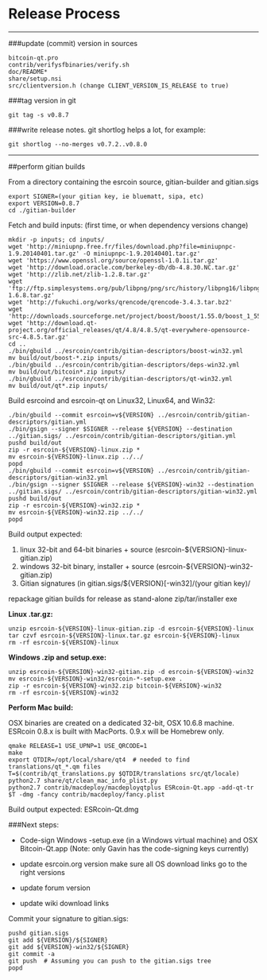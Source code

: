 Release Process
====================

* * *

###update (commit) version in sources


	bitcoin-qt.pro
	contrib/verifysfbinaries/verify.sh
	doc/README*
	share/setup.nsi
	src/clientversion.h (change CLIENT_VERSION_IS_RELEASE to true)

###tag version in git

	git tag -s v0.8.7

###write release notes. git shortlog helps a lot, for example:

	git shortlog --no-merges v0.7.2..v0.8.0

* * *

##perform gitian builds

 From a directory containing the esrcoin source, gitian-builder and gitian.sigs
  
	export SIGNER=(your gitian key, ie bluematt, sipa, etc)
	export VERSION=0.8.7
	cd ./gitian-builder

 Fetch and build inputs: (first time, or when dependency versions change)

	mkdir -p inputs; cd inputs/
	wget 'http://miniupnp.free.fr/files/download.php?file=miniupnpc-1.9.20140401.tar.gz' -O miniupnpc-1.9.20140401.tar.gz'
	wget 'https://www.openssl.org/source/openssl-1.0.1i.tar.gz'
	wget 'http://download.oracle.com/berkeley-db/db-4.8.30.NC.tar.gz'
	wget 'http://zlib.net/zlib-1.2.8.tar.gz'
	wget 'ftp://ftp.simplesystems.org/pub/libpng/png/src/history/libpng16/libpng-1.6.8.tar.gz'
	wget 'http://fukuchi.org/works/qrencode/qrencode-3.4.3.tar.bz2'
	wget 'http://downloads.sourceforge.net/project/boost/boost/1.55.0/boost_1_55_0.tar.bz2'
	wget 'http://download.qt-project.org/official_releases/qt/4.8/4.8.5/qt-everywhere-opensource-src-4.8.5.tar.gz'
	cd ..
	./bin/gbuild ../esrcoin/contrib/gitian-descriptors/boost-win32.yml
	mv build/out/boost-*.zip inputs/
	./bin/gbuild ../esrcoin/contrib/gitian-descriptors/deps-win32.yml
	mv build/out/bitcoin*.zip inputs/
	./bin/gbuild ../esrcoin/contrib/gitian-descriptors/qt-win32.yml
	mv build/out/qt*.zip inputs/

 Build esrcoind and esrcoin-qt on Linux32, Linux64, and Win32:
  
	./bin/gbuild --commit esrcoin=v${VERSION} ../esrcoin/contrib/gitian-descriptors/gitian.yml
	./bin/gsign --signer $SIGNER --release ${VERSION} --destination ../gitian.sigs/ ../esrcoin/contrib/gitian-descriptors/gitian.yml
	pushd build/out
	zip -r esrcoin-${VERSION}-linux.zip *
	mv esrcoin-${VERSION}-linux.zip ../../
	popd
	./bin/gbuild --commit esrcoin=v${VERSION} ../esrcoin/contrib/gitian-descriptors/gitian-win32.yml
	./bin/gsign --signer $SIGNER --release ${VERSION}-win32 --destination ../gitian.sigs/ ../esrcoin/contrib/gitian-descriptors/gitian-win32.yml
	pushd build/out
	zip -r esrcoin-${VERSION}-win32.zip *
	mv esrcoin-${VERSION}-win32.zip ../../
	popd

  Build output expected:

  1. linux 32-bit and 64-bit binaries + source (esrcoin-${VERSION}-linux-gitian.zip)
  2. windows 32-bit binary, installer + source (esrcoin-${VERSION}-win32-gitian.zip)
  3. Gitian signatures (in gitian.sigs/${VERSION}[-win32]/(your gitian key)/

repackage gitian builds for release as stand-alone zip/tar/installer exe

**Linux .tar.gz:**

	unzip esrcoin-${VERSION}-linux-gitian.zip -d esrcoin-${VERSION}-linux
	tar czvf esrcoin-${VERSION}-linux.tar.gz esrcoin-${VERSION}-linux
	rm -rf esrcoin-${VERSION}-linux

**Windows .zip and setup.exe:**

	unzip esrcoin-${VERSION}-win32-gitian.zip -d esrcoin-${VERSION}-win32
	mv esrcoin-${VERSION}-win32/esrcoin-*-setup.exe .
	zip -r esrcoin-${VERSION}-win32.zip bitcoin-${VERSION}-win32
	rm -rf esrcoin-${VERSION}-win32

**Perform Mac build:**

  OSX binaries are created on a dedicated 32-bit, OSX 10.6.8 machine.
  ESRcoin 0.8.x is built with MacPorts.  0.9.x will be Homebrew only.

	qmake RELEASE=1 USE_UPNP=1 USE_QRCODE=1
	make
	export QTDIR=/opt/local/share/qt4  # needed to find translations/qt_*.qm files
	T=$(contrib/qt_translations.py $QTDIR/translations src/qt/locale)
	python2.7 share/qt/clean_mac_info_plist.py
	python2.7 contrib/macdeploy/macdeployqtplus ESRcoin-Qt.app -add-qt-tr $T -dmg -fancy contrib/macdeploy/fancy.plist

 Build output expected: ESRcoin-Qt.dmg

###Next steps:

* Code-sign Windows -setup.exe (in a Windows virtual machine) and
  OSX Bitcoin-Qt.app (Note: only Gavin has the code-signing keys currently)

* update esrcoin.org version
  make sure all OS download links go to the right versions

* update forum version

* update wiki download links

Commit your signature to gitian.sigs:

	pushd gitian.sigs
	git add ${VERSION}/${SIGNER}
	git add ${VERSION}-win32/${SIGNER}
	git commit -a
	git push  # Assuming you can push to the gitian.sigs tree
	popd

